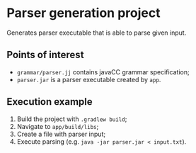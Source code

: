 # Parser generation project
Generates parser executable that is able to parse given input.

## Points of interest
-  `grammar/parser.jj` contains javaCC grammar specification; 
-  `parser.jar` is a parser executable created by `app`.

## Execution example
1. Build the project with `.gradlew build`;
2. Navigate to `app/build/libs`;
3. Create a file with parser input;
4. Execute parsing (e.g. `java -jar parser.jar < input.txt`).